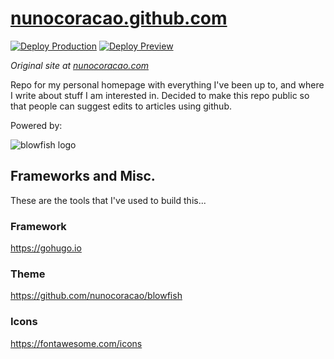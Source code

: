 # [nunocoracao.github.com](https://nunocoracao.github.com)

[![Deploy Production](https://github.com/nunocoracao/homepage/actions/workflows/firebase-hosting-merge.yml/badge.svg)](https://github.com/nunocoracao/homepage/actions/workflows/firebase-hosting-merge.yml) [![Deploy Preview](https://github.com/nunocoracao/homepage/actions/workflows/firebase-hosting-pull-request.yml/badge.svg?branch=dev&event=pull_request)](https://github.com/nunocoracao/homepage/actions/workflows/firebase-hosting-pull-request.yml)

*Original site at [nunocoracao.com](https://nunocoracao.com)*

Repo for my personal homepage with everything I've been up to, and where I write about stuff I am interested in. Decided to make this repo public so that people can suggest edits to articles using github.

Powered by:

![blowfish logo](https://github.com/nunocoracao/homepage/blob/main/blowfish_banner_full.png?raw=true)

## Frameworks and Misc.
These are the tools that I've used to build this...

### Framework
https://gohugo.io

### Theme
https://github.com/nunocoracao/blowfish

### Icons
https://fontawesome.com/icons
